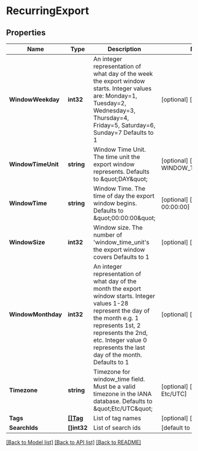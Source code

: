 # RecurringExport

## Properties
Name | Type | Description | Notes
------------ | ------------- | ------------- | -------------
**WindowWeekday** | **int32** | An integer representation of what day of the week the export window starts. Integer values are: Monday&#x3D;1, Tuesday&#x3D;2, Wednesday&#x3D;3, Thursday&#x3D;4, Friday&#x3D;5, Saturday&#x3D;6, Sunday&#x3D;7 Defaults to 1 | [optional] [default to 1]
**WindowTimeUnit** | **string** | Window Time Unit. The time unit the export window represents. Defaults to \&quot;DAY\&quot; | [optional] [default to WINDOW_TIME_UNIT.DAY]
**WindowTime** | **string** | Window Time. The time of day the export window begins. Defaults to \&quot;00:00:00\&quot; | [optional] [default to 00:00:00]
**WindowSize** | **int32** | Window size. The number of &#x27;window_time_unit&#x27;s the export window covers Defaults to 1 | [optional] [default to 1]
**WindowMonthday** | **int32** | An integer representation of what day of the month the export window starts. Integer values 1-28 represent the day of the month e.g. 1 represents 1st, 2 represents the 2nd, etc. Integer value 0 represents the last day of the month. Defaults to 1 | [optional] [default to 1]
**Timezone** | **string** | Timezone for window_time field. Must be a valid timezone in the IANA database. Defaults to \&quot;Etc/UTC\&quot; | [optional] [default to Etc/UTC]
**Tags** | [**[]Tag**](Tag.md) | List of tag names | [optional] [default to null]
**SearchIds** | **[]int32** | List of search ids | [default to null]

[[Back to Model list]](../README.md#documentation-for-models) [[Back to API list]](../README.md#documentation-for-api-endpoints) [[Back to README]](../README.md)

